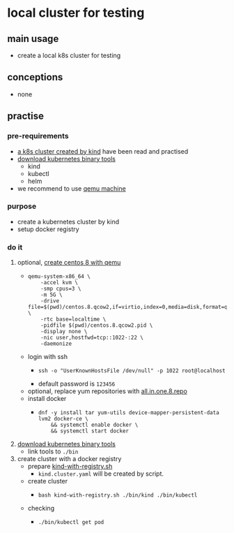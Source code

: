 # local cluster for testing

## main usage

* create a local k8s cluster for testing

## conceptions

* none

## practise

### pre-requirements

* [a k8s cluster created by kind](../create.local.cluster.with.kind.md) have been read and practised
* [download kubernetes binary tools](../download.kubernetes.binary.tools.md)
    + kind
    + kubectl
    + helm
* we recommend to use [qemu machine](../../qemu/README.md)

### purpose

* create a kubernetes cluster by kind
* setup docker registry

### do it

1. optional, [create centos 8 with qemu](../../qemu/create.centos.8.with.qemu.md)
    * ```shell
      qemu-system-x86_64 \
          -accel kvm \
          -smp cpus=3 \
          -m 5G \
          -drive file=$(pwd)/centos.8.qcow2,if=virtio,index=0,media=disk,format=qcow2 \
          -rtc base=localtime \
          -pidfile $(pwd)/centos.8.qcow2.pid \
          -display none \
          -nic user,hostfwd=tcp::1022-:22 \
          -daemonize
      ```
    * login with ssh
        + ```shell
          ssh -o "UserKnownHostsFile /dev/null" -p 1022 root@localhost
          ```
        + default password is `123456`
    * optional, replace yum repositories with [all.in.one.8.repo](../resources/all.in.one.8.repo.md)
    * install docker
        + ```shell
          dnf -y install tar yum-utils device-mapper-persistent-data lvm2 docker-ce \
              && systemctl enable docker \
              && systemctl start docker
          ```
2. [download kubernetes binary tools](../download.kubernetes.binary.tools.md)
    * link tools to `./bin`
3. create cluster with a docker registry
    * prepare [kind-with-registry.sh](resources/kind-with-registry.sh.md)
        + `kind.cluster.yaml` will be created by script.
    * create cluster
        + ```shell
          bash kind-with-registry.sh ./bin/kind ./bin/kubectl
          ```
    * checking
        + ```shell
          ./bin/kubectl get pod
          ```
